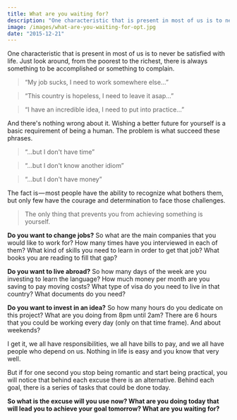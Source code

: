 ```yaml
---
title: What are you waiting for?
description: "One characteristic that is present in most of us is to never be satisfied with life. Just look around, from the poorest to the richest, there is always something to be accomplished or something to complain."
image: /images/what-are-you-waiting-for-opt.jpg
date: "2015-12-21"
---
```


One characteristic that is present in most of us is to never be satisfied with life. Just look around, from the poorest to the richest, there is always something to be accomplished or something to complain.

> “My job sucks, I need to work somewhere else…”

> “This country is hopeless, I need to leave it asap…”

> “I have an incredible idea, I need to put into practice…”

And there's nothing wrong about it. Wishing a better future for yourself is a basic requirement of being a human. The problem is what succeed these phrases.

> “…but I don't have time”

> “…but I don't know another idiom”

> “…but I don't have money”

The fact is — most people have the ability to recognize what bothers them, but only few have the courage and determination to face those challenges.

> The only thing that prevents you from achieving something is yourself.

**Do you want to change jobs?** So what are the main companies that you would like to work for? How many times have you interviewed in each of them? What kind of skills you need to learn in order to get that job? What books you are reading to fill that gap?

**Do you want to live abroad?** So how many days of the week are you investing to learn the language? How much money per month are you saving to pay moving costs? What type of visa do you need to live in that country? What documents do you need?

**Do you want to invest in an idea?** So how many hours do you dedicate on this project? What are you doing from 8pm until 2am? There are 6 hours that you could be working every day (only on that time frame). And about weekends?

I get it, we all have responsibilities, we all have bills to pay, and we all have people who depend on us. Nothing in life is easy and you know that very well.

But if for one second you stop being romantic and start being practical, you will notice that behind each excuse there is an alternative. Behind each goal, there is a series of tasks that could be done today.

**So what is the excuse will you use now? What are you doing today that will lead you to achieve your goal tomorrow? What are you waiting for?**
